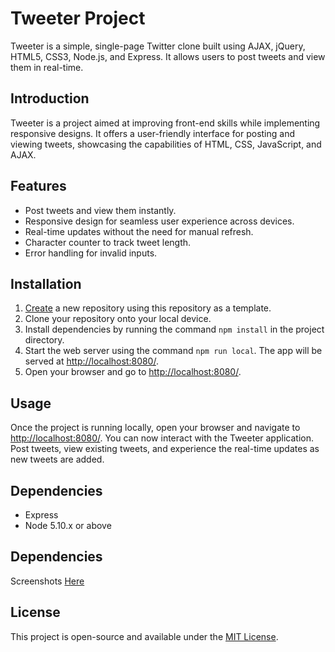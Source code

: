 # Tweeter Project

Tweeter is a simple, single-page Twitter clone built using AJAX, jQuery, HTML5, CSS3, Node.js, and Express. It allows users to post tweets and view them in real-time.

## Introduction

Tweeter is a project aimed at improving front-end skills while implementing responsive designs. It offers a user-friendly interface for posting and viewing tweets, showcasing the capabilities of HTML, CSS, JavaScript, and AJAX.

## Features

- Post tweets and view them instantly.
- Responsive design for seamless user experience across devices.
- Real-time updates without the need for manual refresh.
- Character counter to track tweet length.
- Error handling for invalid inputs.

## Installation

1. [Create](https://docs.github.com/en/repositories/creating-and-managing-repositories/creating-a-repository-from-a-template) a new repository using this repository as a template.
2. Clone your repository onto your local device.
3. Install dependencies by running the command `npm install` in the project directory.
4. Start the web server using the command `npm run local`. The app will be served at <http://localhost:8080/>.
5. Open your browser and go to <http://localhost:8080/>.

## Usage

Once the project is running locally, open your browser and navigate to <http://localhost:8080/>. You can now interact with the Tweeter application. Post tweets, view existing tweets, and experience the real-time updates as new tweets are added.

## Dependencies

- Express
- Node 5.10.x or above

## Dependencies

Screenshots [Here](https://github.com/glaubervilane/tweeter/tree/master/docs)

## License

This project is open-source and available under the [MIT License](LICENSE).
